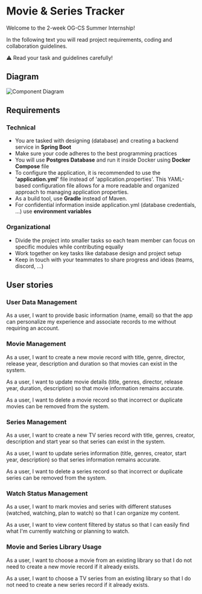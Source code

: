 # Movie & Series Tracker

Welcome to the 2-week OG-CS Summer Internship!

In the following text you will read project requirements, coding and collaboration guidelines.

:warning: Read your task and guidelines carefully!

## Diagram

![Component Diagram](/docs/component-diagram.drawio.png)

## Requirements

### Technical

- You are tasked with designing (database) and creating a backend service in **Spring Boot**
- Make sure your code adheres to the best programming practices
- You will use **Postgres Database** and run it inside Docker using **Docker Compose** file
- To configure the application, it is recommended to use the **'application.yml'** file instead of 'application.properties'. This YAML-based configuration file allows for a more readable and organized approach to managing application properties.
- As a build tool, use **Gradle** instead of Maven.
- For confidential information inside application.yml (database credentials, ...) use **environment variables**

### Organizational

- Divide the project into smaller tasks so each team member can focus on specific modules while contributing equally
- Work together on key tasks like database design and project setup
- Keep in touch with your teammates to share progress and ideas (teams, discord, ...)

## User stories

### User Data Management

As a user, I want to provide basic information (name, email) so that the app can personalize my experience and associate records to me without requiring an account.

### Movie Management

As a user, I want to create a new movie record with title, genre, director, release year, description and duration so that movies can exist in the system.

As a user, I want to update movie details (title, genres, director, release year, duration, description) so that movie information remains accurate.

As a user, I want to delete a movie record so that incorrect or duplicate movies can be removed from the system.

### Series Management

As a user, I want to create a new TV series record with title, genres, creator, description and start year so that series can exist in the system.

As a user, I want to update series information (title, genres, creator, start year, description) so that series information remains accurate.

As a user, I want to delete a series record so that incorrect or duplicate series can be removed from the system.

### Watch Status Management

As a user, I want to mark movies and series with different statuses (watched, watching, plan to watch) so that I can organize my content.

As a user, I want to view content filtered by status so that I can easily find what I'm currently watching or planning to watch.

### Movie and Series Library Usage

As a user, I want to choose a movie from an existing library so that I do not need to create a new movie record if it already exists.

As a user, I want to choose a TV series from an existing library so that I do not need to create a new series record if it already exists.
